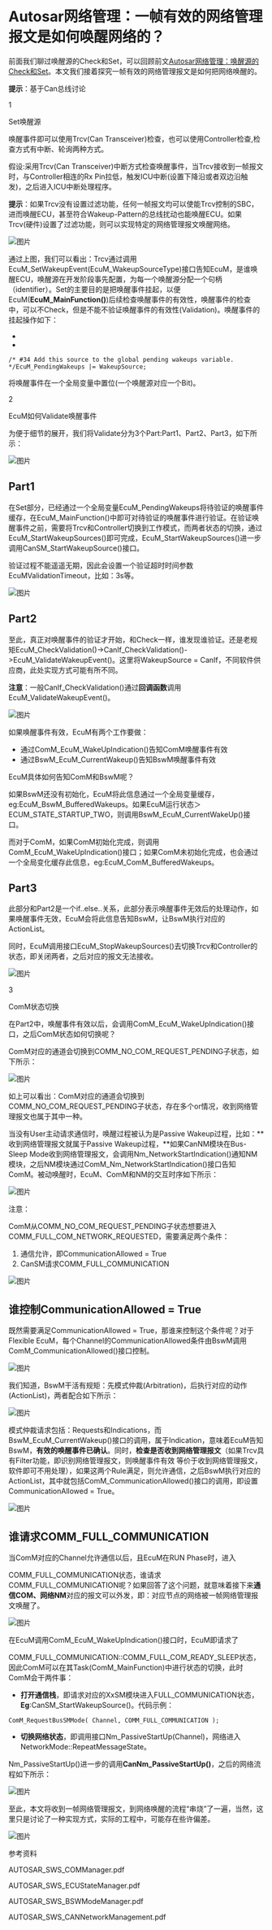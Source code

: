 # Autosar网络管理：一帧有效的网络管理报文是如何唤醒网络的？

前面我们聊过唤醒源的Check和Set，可以回顾前文[Autosar网络管理：唤醒源的Check和Set](http://mp.weixin.qq.com/s?__biz=MzUyNDU4NTc1NQ==&mid=2247486550&idx=1&sn=7005420549c282d303587799ad9f5a8a&chksm=fa2a5222cd5ddb34affecc231964686d81efbc6a7420f2437c56dbd5e42b7fd62a8eb3d6e8cf&scene=21#wechat_redirect)。本文我们接着探究一帧有效的网络管理报文是如何把网络唤醒的。

**提示**：基于Can总线讨论

1

Set唤醒源

唤醒事件即可以使用Trcv(Can Transceiver)检查，也可以使用Controller检查,检查方式有中断、轮询两种方式。

假设:采用Trcv(Can Transceiver)中断方式检查唤醒事件，当Trcv接收到一帧报文时，与Controller相连的Rx Pin拉低，触发ICU中断(设置下降沿或者双边沿触发)，之后进入ICU中断处理程序。

**提示**：如果Trcv没有设置过滤功能，任何一帧报文均可以使能Trcv控制的SBC，进而唤醒ECU，甚至符合Wakeup-Pattern的总线扰动也能唤醒ECU。如果Trcv(硬件)设置了过滤功能，则可以实现特定的网络管理报文唤醒网络。

![图片](https://mmbiz.qpic.cn/mmbiz_png/eEEQvxEw8vyBErk8Xq2emA8vVdRd2Kk3DtITiaziaaIuxrfruoIBjicl30KT6p5KR1owj6TFTniaUyumARJjhpD7ibA/640?wx_fmt=png&wxfrom=5&wx_lazy=1&wx_co=1)

通过上图，我们可以看出：Trcv通过调用EcuM_SetWakeupEvent(EcuM_WakeupSourceType)接口告知EcuM，是谁唤醒ECU，唤醒源在开发阶段事先配置，为每一个唤醒源分配一个句柄（identifier）。Set的主要目的是把唤醒事件挂起，以便EcuM(**EcuM_MainFunction()**)后续检查唤醒事件的有效性，唤醒事件的检查中，可以不Check，但是不能不验证唤醒事件的有效性(Validation)。唤醒事件的挂起操作如下：

- 
- 

```
/* #34 Add this source to the global pending wakeups variable. */EcuM_PendingWakeups |= WakeupSource;
```

将唤醒事件在一个全局变量中置位(一个唤醒源对应一个Bit)。

2

EcuM如何Validate唤醒事件

为便于细节的展开，我们将Validate分为3个Part:Part1、Part2、Part3，如下所示：

![图片](https://mmbiz.qpic.cn/mmbiz_png/eEEQvxEw8vyBErk8Xq2emA8vVdRd2Kk31nQMvfhyAkjrhRAHUKqicc0Ix69DeLX85icUicuMYYVicu7cAPTzbW2rIg/640?wx_fmt=png&wxfrom=5&wx_lazy=1&wx_co=1)

## Part1

在Set部分，已经通过一个全局变量EcuM_PendingWakeups将待验证的唤醒事件缓存，在EcuM_MainFunction()中即可对待验证的唤醒事件进行验证。在验证唤醒事件之前，需要将Trcv和Controller切换到工作模式，而两者状态的切换，通过EcuM_StartWakeupSources()即可完成，EcuM_StartWakeupSources()进一步调用CanSM_StartWakeupSource()接口。

验证过程不能遥遥无期，因此会设置一个验证超时时间参数EcuMValidationTimeout，比如：3s等。

![图片](https://mmbiz.qpic.cn/mmbiz_png/eEEQvxEw8vyBErk8Xq2emA8vVdRd2Kk3at7vYcOriaf9EyumQ6DTereueBeSw5rhiaKkQNGU9cKuxUFJibfZpdEvw/640?wx_fmt=png&wxfrom=5&wx_lazy=1&wx_co=1)

## Part2

至此，真正对唤醒事件的验证才开始，和Check一样，谁发现谁验证。还是老规矩EcuM_CheckValidation()->CanIf_CheckValidation()->EcuM_ValidateWakeupEvent()。这里将WakeupSource = CanIf，不同软件供应商，此处实现方式可能有所不同。

**注意**：一般CanIf_CheckValidation()通过**回调函数**调用EcuM_ValidateWakeupEvent()。

![图片](https://mmbiz.qpic.cn/mmbiz_png/eEEQvxEw8vyBErk8Xq2emA8vVdRd2Kk3BcRBbRGwWbxBvzKZtFynIdzn5rLiasdGwxReu6aicxBhsC8niaxUjJUYw/640?wx_fmt=png&wxfrom=5&wx_lazy=1&wx_co=1)

如果唤醒事件有效，EcuM有两个工作要做：

- 通过ComM_EcuM_WakeUpIndication()告知ComM唤醒事件有效
- 通过BswM_EcuM_CurrentWakeup()告知BswM唤醒事件有效

EcuM具体如何告知ComM和BswM呢？

如果BswM还没有初始化，EcuM将此信息通过一个全局变量缓存，eg:EcuM_BswM_BufferedWakeups。如果EcuM运行状态＞ECUM_STATE_STARTUP_TWO，则调用BswM_EcuM_CurrentWakeUp()接口。

而对于ComM，如果ComM初始化完成，则调用ComM_EcuM_WakeUpIndication()接口；如果ComM未初始化完成，也会通过一个全局变化缓存此信息，eg:EcuM_ComM_BufferedWakeups。

## Part3

此部分和Part2是一个if..else..关系，此部分表示唤醒事件无效后的处理动作，如果唤醒事件无效，EcuM会将此信息告知BswM，让BswM执行对应的ActionList。

同时，EcuM调用接口EcuM_StopWakeupSources()去切换Trcv和Controller的状态，即关闭两者，之后对应的报文无法接收。

![图片](https://mmbiz.qpic.cn/mmbiz_png/eEEQvxEw8vyBErk8Xq2emA8vVdRd2Kk3IicNNQHCJlCt0U8J1FcZydJU1ibmMiaHWrOh81uX7BhYOxGwQNvHJxyFg/640?wx_fmt=png&wxfrom=5&wx_lazy=1&wx_co=1)

3

ComM状态切换

在Part2中，唤醒事件有效以后，会调用ComM_EcuM_WakeUpIndication()接口，之后ComM状态如何切换呢？

ComM对应的通道会切换到COMM_NO_COM_REQUEST_PENDING子状态，如下所示：

![图片](https://mmbiz.qpic.cn/mmbiz_png/eEEQvxEw8vyQoajZVskFiawRYIInwwFWL7U8dDFTwqsPPB88pnmuoAP2EECMn8vsWiaPfmO5DRjqaGuhuauwb8Bg/640?wx_fmt=png&wxfrom=5&wx_lazy=1&wx_co=1)

如上可以看出：ComM对应的通道会切换到COMM_NO_COM_REQUEST_PENDING子状态，存在多个or情况，收到网络管理报文也属于其中一种。

当没有User主动请求通信时，唤醒过程被认为是Passive Wakeup过程，比如：**收到网络管理报文就属于Passive Wakeup过程，**如果CanNM模块在Bus-Sleep Mode收到网络管理报文，会调用Nm_NetworkStartIndication()通知NM模块，之后NM模块通过ComM_Nm_NetworkStartIndication()接口告知ComM。被动唤醒时，EcuM、ComM和NM的交互时序如下所示：

![图片](https://mmbiz.qpic.cn/mmbiz_png/eEEQvxEw8vyBErk8Xq2emA8vVdRd2Kk3fF9iaw1tlGmXyHqTI8TOyxMPZQyIAQ4IZPIL1RCicic5w8c3XUfyicicHGw/640?wx_fmt=png&wxfrom=5&wx_lazy=1&wx_co=1)

注意：

ComM从COMM_NO_COM_REQUEST_PENDING子状态想要进入COMM_FULL_COM_NETWORK_REQUESTED，需要满足两个条件：

1. 通信允许，即CommunicationAllowed = True
2. CanSM请求COMM_FULL_COMMUNICATION

![图片](https://mmbiz.qpic.cn/mmbiz_png/eEEQvxEw8vyBErk8Xq2emA8vVdRd2Kk3X9x2uSEpoTbDukOFa9NqThpzEwPnB3sC8XHBO7yjia9JPzibyXOuSWyg/640?wx_fmt=png&wxfrom=5&wx_lazy=1&wx_co=1)

## 谁控制CommunicationAllowed = True

既然需要满足CommunicationAllowed = True，那谁来控制这个条件呢？对于Flexible EcuM，每个Channel的CommunicationAllowed条件由BswM调用ComM_CommunicationAllowed()接口控制。

![图片](https://mmbiz.qpic.cn/mmbiz_png/eEEQvxEw8vyBErk8Xq2emA8vVdRd2Kk3Weibovd9gwl56bDG7aS0AabRyRR0satsmhK01rJQBYrb3Lvfic3oUBZg/640?wx_fmt=png&wxfrom=5&wx_lazy=1&wx_co=1)

我们知道，BswM干活有规矩：先模式仲裁(Arbitration)，后执行对应的动作(ActionList)，两者配合如下所示：

![图片](https://mmbiz.qpic.cn/mmbiz_png/eEEQvxEw8vyQoajZVskFiawRYIInwwFWLPsYoZl00Sy9zfyfQObgn0NsPR0cVG2bIZxWvPdP4DVPJm7rpjF8ejQ/640?wx_fmt=png&wxfrom=5&wx_lazy=1&wx_co=1)

模式仲裁请求包括：Requests和Indications，而BswM_EcuM_CurrentWakeup()接口的调用，属于Indication，意味着EcuM告知BswM，**有效的唤醒事件已确认**。同时，**检查是否收到网络管理报文**（如果Trcv具有Filter功能，即识别网络管理报文，则唤醒事件有效 等价于收到网络管理报文，软件即可不用处理），如果这两个Rule满足，则允许通信，之后BswM执行对应的ActionList，其中就包括ComM_CommunicationAllowed()接口的调用，即设置CommunicationAllowed = True。

![图片](https://mmbiz.qpic.cn/mmbiz_png/eEEQvxEw8vyQoajZVskFiawRYIInwwFWL2NAIySEHYzonfaYD44eJIg1QLe1jkRibqJdyaOWOQAosAL7tydaNyEA/640?wx_fmt=png&wxfrom=5&wx_lazy=1&wx_co=1)

## 谁请求COMM_FULL_COMMUNICATION 

当ComM对应的Channel允许通信以后，且EcuM在RUN Phase时，进入

COMM_FULL_COMMUNICATION状态，谁请求COMM_FULL_COMMUNICATION呢？如果回答了这个问题，就意味着接下来**通信COM、网络NM**对应的报文可以外发，即：对应节点的网络被一帧网络管理报文唤醒了。

![图片](https://mmbiz.qpic.cn/mmbiz_png/eEEQvxEw8vyQoajZVskFiawRYIInwwFWL6Zu2uw0aicYhu3AOeJWFjHuKvlcHojicYNdyUdbfhuticW8Pokq7f1Yiag/640?wx_fmt=png&wxfrom=5&wx_lazy=1&wx_co=1)

在EcuM调用ComM_EcuM_WakeUpIndication()接口时，EcuM即请求了

COMM_FULL_COMMUNICATION::COMM_FULL_COM_READY_SLEEP状态，因此ComM可以在其Task(ComM_MainFunction)中进行状态的切换，此时ComM会干两件事：

- **打开通信栈**，即请求对应的XxSM模块进入FULL_COMMUNICATION状态，**Eg**:CanSM_StartWakeupSource()。代码示例：

```
ComM_RequestBusSMMode( Channel, COMM_FULL_COMMUNICATION );
```

- **切换网络状态**，即调用接口Nm_PassiveStartUp(Channel)，网络进入NetworkMode::RepeatMessageState。

Nm_PassiveStartUp()进一步的调用**CanNm_PassiveStartUp()**，之后的网络流程如下所示：

![图片](https://mmbiz.qpic.cn/mmbiz_png/eEEQvxEw8vyQoajZVskFiawRYIInwwFWLYOABoqPDoF8lzXyc6o7BTicopBl3Iuhp8WnrCjqIxVn6yA9Xdq2JtsA/640?wx_fmt=png&wxfrom=5&wx_lazy=1&wx_co=1)

至此，本文将收到一帧网络管理报文，到网络唤醒的流程“串烧”了一遍，当然，这里只是讨论了一种实现方式，实际的工程中，可能存在些许偏差。

![图片](https://mmbiz.qpic.cn/mmbiz_png/quuOyCqONwdD16hI11wAQWxGp4ajJ4DMnbsHGb4ViandFryeibcQb1Idxb3MHmrh20988OSES3OU1wPTicQbAr94g/640?wx_fmt=png&wxfrom=5&wx_lazy=1&wx_co=1)



参考资料



AUTOSAR_SWS_COMManager.pdf

AUTOSAR_SWS_ECUStateManager.pdf

AUTOSAR_SWS_BSWModeManager.pdf

AUTOSAR_SWS_CANNetworkManagement.pdf
